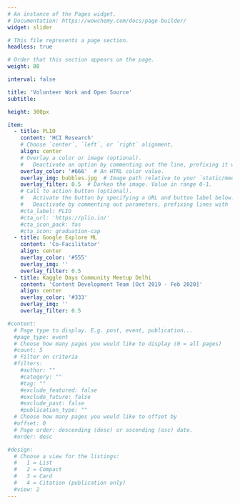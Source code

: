 ```yaml
---
# An instance of the Pages widget.
# Documentation: https://wowchemy.com/docs/page-builder/
widget: slider

# This file represents a page section.
headless: true

# Order that this section appears on the page.
weight: 80

interval: false

title: 'Volunteer Work and Open Source'
subtitle: 

height: 300px

item:
  - title: PLIO
    content: 'HCI Research'
    # Choose `center`, `left`, or `right` alignment.
    align: center
    # Overlay a color or image (optional).
    #   Deactivate an option by commenting out the line, prefixing it with `#`.
    overlay_color: '#666'  # An HTML color value.
    overlay_img: bubbles.jpg  # Image path relative to your `static/media/` folder
    overlay_filter: 0.5  # Darken the image. Value in range 0-1.
    # Call to action button (optional).
    #   Activate the button by specifying a URL and button label below.
    #   Deactivate by commenting out parameters, prefixing lines with `#`.
    #cta_label: PLIO 
    #cta_url: 'https://plio.in/'
    #cta_icon_pack: fas
    #cta_icon: graduation-cap
  - title: Google Explore ML
    content: 'Co-Facilitator'
    align: center
    overlay_color: '#555'
    overlay_img: ''
    overlay_filter: 0.5
  - title: Kaggle Days Community Meetup Delhi
    content: 'Content Development Team [Oct 2019 - Feb 2020]'
    align: center
    overlay_color: '#333'
    overlay_img: ''
    overlay_filter: 0.5

#content:
  # Page type to display. E.g. post, event, publication...
  #page_type: event
  # Choose how many pages you would like to display (0 = all pages)
  #count: 5
  # Filter on criteria
  #filters:
    #author: ""
    #category: ""
    #tag: ""
    #exclude_featured: false
    #exclude_future: false
    #exclude_past: false
    #publication_type: ""
  # Choose how many pages you would like to offset by
  #offset: 0
  # Page order: descending (desc) or ascending (asc) date.
  #order: desc

#design:
  # Choose a view for the listings:
  #   1 = List
  #   2 = Compact
  #   3 = Card
  #   4 = Citation (publication only)
  #view: 2
---
```

